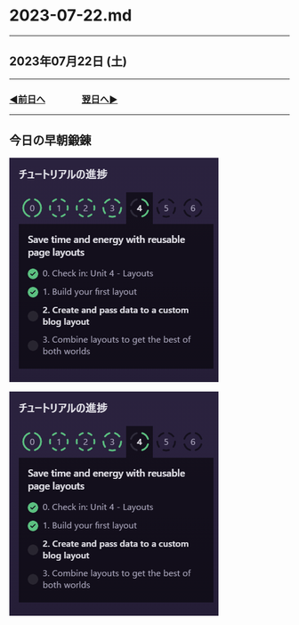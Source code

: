 # 2023-07-22.md

---

## 2023年07月22日 (土)

---

### [◀️前日へ](https://github.com/yuasys/chatty-journal/blob/main/2023/07/2023-07-21.md)&emsp;&emsp;&emsp;&emsp;[翌日へ▶️](https://github.com/yuasys/chatty-journal/blob/main/2023/07/2023-07-23.md)

---

## 今日の早朝鍛錬

![進捗グラフ](https://github.com/yuasys/chatty-journal/blob/main/images/Snapshot%202023-07-22%2003.38.40.png)

<img src='https://github.com/yuasys/chatty-journal/blob/main/images/Snapshot%202023-07-22%2003.38.40.png' />
